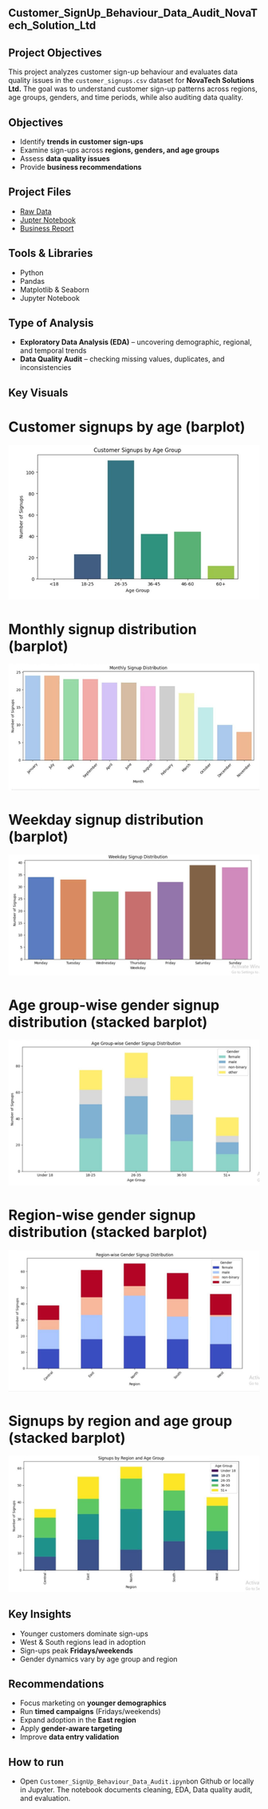 ## Customer_SignUp_Behaviour_Data_Audit_NovaTech_Solution_Ltd

## Project Objectives
This project analyzes customer sign-up behaviour and evaluates data quality issues in the `customer_signups.csv` dataset for **NovaTech Solutions Ltd.** The goal was to understand customer sign-up patterns across regions, age groups, genders, and time periods, while also auditing data quality.

## Objectives
- Identify **trends in customer sign-ups**
- Examine sign-ups across **regions, genders, and age groups**
- Assess **data quality issues**
- Provide **business recommendations**

## Project Files
- [Raw Data](customer_signups.csv)
- [Jupter Notebook](Customer_SignUp_Behaviour_Data_Audit.ipynb)
- [Business Report](NovaTech_Solutions_Customer_SignUp_Data_Audit.pdf)

## Tools & Libraries
- Python
- Pandas
- Matplotlib & Seaborn
- Jupyter Notebook

## Type of Analysis
- **Exploratory Data Analysis (EDA)** – uncovering demographic, regional, and temporal trends
- **Data Quality Audit** – checking missing values, duplicates, and inconsistencies

## Key Visuals
# Customer signups by age (barplot) 
![Customer signups by age](visuals/customer_signups_by_age_barplot.jpeg)

# Monthly signup distribution (barplot)
![Monthly signup distribution](visuals/monthly_signup_distribution_barplot.jpeg)

# Weekday signup distribution (barplot)  
![Weekday signup distribution](visuals/weekday_signup_distribution_barplot.jpeg)

# Age group-wise gender signup distribution (stacked barplot)
![Age group-wise gender signup distribution](visuals/age_group_wise_gender_signup_distribution_stackedbar.jpeg)

# Region-wise gender signup distribution (stacked barplot)
![Region-wise gender signup distribution](visuals/region_wise_gender_signup_distribution_stackedbar.jpeg)

# Signups by region and age group (stacked barplot) 
![Signups by region and age group](visuals/signups_by_region_and_agegroup_stackedbar.jpeg)

##  Key Insights
- Younger customers dominate sign-ups  
- West & South regions lead in adoption  
- Sign-ups peak **Fridays/weekends**  
- Gender dynamics vary by age group and region  

##  Recommendations
- Focus marketing on **younger demographics**  
- Run **timed campaigns** (Fridays/weekends)  
- Expand adoption in the **East region**  
- Apply **gender-aware targeting**  
- Improve **data entry validation**  

## How to run
-  Open `Customer_SignUp_Behaviour_Data_Audit.ipynb`on Github or locally in Jupyter. The notebook documents cleaning, EDA, Data quality audit, and evaluation.
